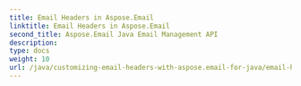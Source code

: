 ```yaml
---
title: Email Headers in Aspose.Email
linktitle: Email Headers in Aspose.Email
second_title: Aspose.Email Java Email Management API
description: 
type: docs
weight: 10
url: /java/customizing-email-headers-with-aspose.email-for-java/email-headers/
---
```

